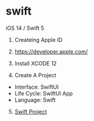 # swift
iOS 14 / Swift 5

1. Createing Apple ID

2. https://developer.apple.com/

3. Install XCODE 12

4. Create A Project 
  * Interface: SwiftUI
  * Life Cycle: SwiftUI App
  * Language: Swift

5. [Swift Project](/swift-project/README.md)